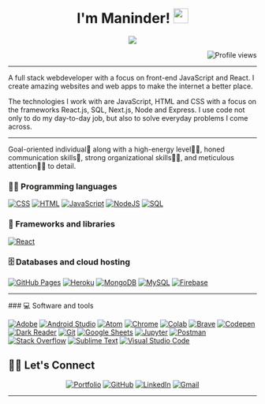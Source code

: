 
<h1 align="center">
I'm Maninder! <img src="https://media.giphy.com/media/hvRJCLFzcasrR4ia7z/giphy.gif" width="30"></h1>
<p align="center">
  <a href="https://github.com/DenverCoder1/readme-typing-svg"><img src="https://readme-typing-svg.herokuapp.com?color=%2336BCF7&lines=Full+Stack+Web+Developer+%F0%9F%92%BB;MERN+stack+Dev+%E2%8C%A8%EF%B8%8F;Open+souce+contributer+%F0%9F%A4%9D;%E2%9D%A4%EF%B8%8F+to+add+value+using+code;He+is+a+problem+solver%F0%9F%A7%A9;Cross+Platform+Dev+%F0%9F%8E%AF;Always+learning+new+things+%E2%9C%85&center=true&width=380&height=45"></a>
</p>

 <img src="https://avatars.githubusercontent.com/u/90073393?v=4" alt="Profile views" align='right'/> <a href="https://github.com/github4maninder"> </a>
<br/>

<hr/>
A full stack webdeveloper with a focus on front-end JavaScript and React. I create amazing websites and web apps to make the internet a better place.

The technologies I work with are JavaScript, HTML and CSS with a focus on the frameworks React.js, SQL, Next.js, Node and Express. I use code not only to do my day-to-day job, but also to solve everyday problems I come across.

<!-- Typing SVG by DenverCoder1 - https://github.com/DenverCoder1/readme-typing-svg -->

<hr/>
Goal-oriented individual🎯 along with a high-energy level🤹‍♀️, honed communication skills👐, strong organizational skills👮‍♀️, and meticulous attention🕵️‍♀️ to detail.


### 👨‍💻 Programming languages

<p>
    <a href="https://github.com/search?q=user%3ADenverCoder1+is%3Arepo+language%3Acss"><img alt="CSS" src="https://img.shields.io/badge/CSS%20-%231572B6.svg?logo=css3&logoColor=white"></a>
    <a href="https://github.com/search?q=user%3ADenverCoder1+is%3Arepo+language%3Ahtml"><img alt="HTML" src="https://img.shields.io/badge/HTML%20-%23E34F26.svg?logo=html5&logoColor=white"></a>
    <a href="https://github.com/search?q=user%3ADenverCoder1+is%3Arepo+language%3Ajavascript"><img alt="JavaScript" src="https://img.shields.io/badge/JavaScript%20-%23F7DF1E.svg?logo=javascript&logoColor=black"></a>
    <a href="https://github.com/search?q=user%3ADenverCoder1+is%3Arepo+language%3Ajavascript"><img alt="NodeJS" src="https://img.shields.io/badge/Node.js%20-%2343853D.svg?logo=node.js&logoColor=white"></a>
    <a href="https://github.com/search?q=user%3ADenverCoder1+is%3Arepo+language%3Asql"><img alt="SQL" src="https://img.shields.io/badge/SQL%20-%23025E8C.svg?logo=amazon-dynamodb&logoColor=white"></a>
</p>
	
### 🧰 Frameworks and libraries

<p>
    <a href="https://reactjs.org/"><img alt="React" src="https://img.shields.io/badge/React%20-%2320232a.svg?logo=react&logoColor=%2361DAFB"></a>
   
</p>

### 🗄️ Databases and cloud hosting

<p>
    <a href="#"><img alt="GitHub Pages" src="https://img.shields.io/badge/GitHub%20Pages-%23327FC7.svg?logo=github&logoColor=white"></a>
    <a href="https://www.heroku.com/"><img alt="Heroku" src="https://img.shields.io/badge/Heroku%20-%23430098.svg?logo=heroku&logoColor=white"></a>
    <a href="https://www.mongodb.com/"><img alt="MongoDB" src ="https://img.shields.io/badge/MongoDB-%234ea94b.svg?logo=mongodb&logoColor=white"></a>
    <a href="https://www.mysql.com/"><img alt="MySQL" src="https://img.shields.io/badge/MySQL-%2300f.svg?logo=mysql&logoColor=white"></a>
    <a href="https://firebase.google.com/"><img alt="Firebase" src ="https://img.shields.io/badge/Firebase-%23316192.svg?logo=firebase&logoColor=white"></a>
</p>

<hr/>
### 💻 Software and tools

<p>
    <a href="#"><img alt="Adobe" src="https://img.shields.io/badge/Adobe%20-%23FF0000.svg?logo=adobe&logoColor=white"></a>
    <a href="#"><img alt="Android Studio" src="https://img.shields.io/badge/Android%20Studio-008678.svg?logo=android-studio&logoColor=white"></a>
    <a href="#"><img alt="Atom" src="https://img.shields.io/badge/Atom-3DDC84?logo=atom&logoColor=white"></a>
    <a href="#"><img alt="Chrome" src="https://img.shields.io/badge/Chrome-3DDC84?logo=google-chrome&logoColor=white"></a>
    <a href="#"><img alt="Colab" src="https://img.shields.io/badge/Colab-00b56a.svg?logo=google-colab&logoColor=white"></a>
    <a href="#"><img alt="Brave" src="https://img.shields.io/badge/-Brave-FB542B?logo=brave&logoColor=white"></a>
    <a href="#"><img alt="Codepen" src="https://img.shields.io/badge/Codepen-000000.svg?logo=codepen&logoColor=white"></a>
    <a href="#"><img alt="Dark Reader" src="https://img.shields.io/badge/-Dark%20Reader-141E24?logo=dark-reader&logoColor=white"></a>
    <a href="#"><img alt="Git" src="https://img.shields.io/badge/Git%20-%23F05033.svg?logo=git&logoColor=white"></a>
    <a href="#"><img alt="Google Sheets" src="https://img.shields.io/badge/Google%20Sheets%20-%2334A853.svg?logo=google%20sheets&logoColor=white"></a>
    <a href="#"><img alt="Jupyter" src="https://img.shields.io/badge/Jupyter%20-%23F37626.svg?logo=Jupyter&logoColor=white"></a>
    <a href="#"><img alt="Postman" src="https://img.shields.io/badge/Postman-FF6C37?logo=postman&logoColor=white"></a>
    <a href="#"><img alt="Stack Overflow" src="https://img.shields.io/badge/-Stack%20Overflow-FE7A16?logo=stack-overflow&logoColor=white"></a>
    <a href="#"><img alt="Sublime Text" src="https://img.shields.io/badge/-Sublime%20Text-302E31?logo=sublime-text&logoColor=white"></a>
    <a href="#"><img alt="Visual Studio Code" src="https://img.shields.io/badge/Visual%20Studio%20Code-0078d7.svg?logo=visual-studio-code&logoColor=white"></a>
</p>

## 🙋‍♀️ Let's Connect
<p align="center">
	<a href="https://github.com/github4maninder" target="_blank"><img src="https://img.icons8.com/bubbles/50/000000/web.png" alt="Portfolio"/></a>
	<a href="https://github.com/github4maninder" target="_blank"><img src="https://img.icons8.com/bubbles/50/000000/github.png" alt="GitHub"/></a>
	<a href="https://github.com/github4maninder" target="_blank"><img src="https://img.icons8.com/bubbles/50/000000/linkedin.png" alt="LinkedIn"/></a>
	<a href="mailto:maninder.email@gmail.com" target="_blank"><img src="https://img.icons8.com/bubbles/50/000000/gmail.png" alt="Gmail"/></a>
</p>

<hr/>
